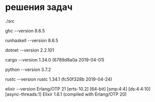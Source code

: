 # решения задач

./src

ghc --version
8.6.5

runhaskell --version
8.6.5

dotnet --version
2.2.101

cargo --version
1.34.0 (6789d8a0a 2019-04-01)

python --version
3.7.2

rustc --version
rustc 1.34.1 (fc50f328b 2019-04-24)

elixir --version
Erlang/OTP 21 [erts-10.2] [64-bit] [smp:4:4] [ds:4:4:10] [async-threads:1]
Elixir 1.8.1 (compiled with Erlang/OTP 20)